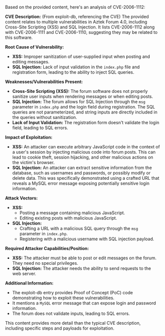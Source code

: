 Based on the provided content, here's an analysis of CVE-2006-1112:

**CVE Description:** (From exploit-db, referencing the CVE)
The provided content relates to multiple vulnerabilities in Aztek Forum 4.0, including Cross-Site Scripting (XSS) and SQL Injection. It lists CVE-2006-1112 along with CVE-2006-1111 and CVE-2006-1110, suggesting they may be related to this software.

**Root Cause of Vulnerability:**
*   **XSS:** Improper sanitization of user-supplied input when posting and editing messages.
*   **SQL Injection:** Lack of input validation in the `index.php` file and registration form, leading to the ability to inject SQL queries.

**Weaknesses/Vulnerabilities Present:**
*   **Cross-Site Scripting (XSS):** The forum software does not properly sanitize user inputs when rendering messages or when editing posts.
*  **SQL Injection:**  The forum allows for SQL Injection through the `msg` parameter in `index.php` and the login field during registration. The SQL queries are not parameterized, and string inputs are directly included in the queries without sanitization.
*   **Lack of Input Validation:**  The registration form doesn't validate the login field, leading to SQL errors.

**Impact of Exploitation:**
*   **XSS:** An attacker can execute arbitrary JavaScript code in the context of a user's session by injecting malicious code into forum posts. This can lead to cookie theft, session hijacking, and other malicious actions on the victim's browser.
*   **SQL Injection:** An attacker can extract sensitive information from the database, such as usernames and passwords, or possibly modify or delete data. This was specifically demonstrated using a crafted URL that reveals a MySQL error message exposing potentially sensitive login information.

**Attack Vectors:**
*   **XSS:**
    *   Posting a message containing malicious JavaScript.
    *   Editing existing posts with malicious JavaScript.
*   **SQL Injection:**
    *   Crafting a URL with a malicious SQL query through the `msg` parameter in `index.php`.
    *   Registering with a malicious username with SQL injection payload.

**Required Attacker Capabilities/Position:**
*   **XSS:** The attacker must be able to post or edit messages on the forum. They need no special privileges.
*   **SQL Injection:** The attacker needs the ability to send requests to the web server.

**Additional Information:**
* The exploit-db entry provides Proof of Concept (PoC) code demonstrating how to exploit these vulnerabilities.
* It mentions a `MySQL` error message that can expose login and password information.
* The forum does not validate inputs, leading to SQL errors.

This content provides more detail than the typical CVE description, including specific steps and payloads for exploitation.